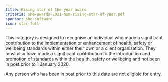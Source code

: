 ```yaml
---
title: Rising star of the year award
criteria: she-awards-2021-hsm-rising-star-of-year.pdf
sponsor: she-software
icon: star-full
---
```

This category is designed to recognise an individual who made a significant contribution to the implementation or enhancement of health, safety or wellbeing standards within either their own or a client organisation. They must also have made a significant contribution to the introduction and promotion of standards within the health, safety or wellbeing and not been in post prior to 1 January 2020. 

Any person who has been in post prior to this date are not eligible for entry.